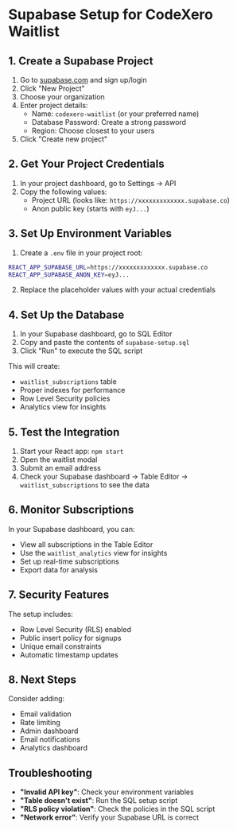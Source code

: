 # Supabase Setup for CodeXero Waitlist

## 1. Create a Supabase Project

1. Go to [supabase.com](https://supabase.com) and sign up/login
2. Click "New Project"
3. Choose your organization
4. Enter project details:
   - Name: `codexero-waitlist` (or your preferred name)
   - Database Password: Create a strong password
   - Region: Choose closest to your users
5. Click "Create new project"

## 2. Get Your Project Credentials

1. In your project dashboard, go to Settings → API
2. Copy the following values:
   - Project URL (looks like: `https://xxxxxxxxxxxxx.supabase.co`)
   - Anon public key (starts with `eyJ...`)

## 3. Set Up Environment Variables

1. Create a `.env` file in your project root:
```bash
REACT_APP_SUPABASE_URL=https://xxxxxxxxxxxxx.supabase.co
REACT_APP_SUPABASE_ANON_KEY=eyJ...
```

2. Replace the placeholder values with your actual credentials

## 4. Set Up the Database

1. In your Supabase dashboard, go to SQL Editor
2. Copy and paste the contents of `supabase-setup.sql`
3. Click "Run" to execute the SQL script

This will create:
- `waitlist_subscriptions` table
- Proper indexes for performance
- Row Level Security policies
- Analytics view for insights

## 5. Test the Integration

1. Start your React app: `npm start`
2. Open the waitlist modal
3. Submit an email address
4. Check your Supabase dashboard → Table Editor → `waitlist_subscriptions` to see the data

## 6. Monitor Subscriptions

In your Supabase dashboard, you can:
- View all subscriptions in the Table Editor
- Use the `waitlist_analytics` view for insights
- Set up real-time subscriptions
- Export data for analysis

## 7. Security Features

The setup includes:
- Row Level Security (RLS) enabled
- Public insert policy for signups
- Unique email constraints
- Automatic timestamp updates

## 8. Next Steps

Consider adding:
- Email validation
- Rate limiting
- Admin dashboard
- Email notifications
- Analytics dashboard

## Troubleshooting

- **"Invalid API key"**: Check your environment variables
- **"Table doesn't exist"**: Run the SQL setup script
- **"RLS policy violation"**: Check the policies in the SQL script
- **"Network error"**: Verify your Supabase URL is correct
